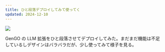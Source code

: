 ```yaml
---
title: ひと段落デプロイしてみて使ってく
updated: 2024-12-10
---
```

![](https://i.imgur.com/cLV0jav.jpeg)

GenGO の LLM 拡張をひと段落させてデプロイしてみた。まだまだ機能は不足しているしデザインはバラバラだが、少し使ってみて様子を見る。